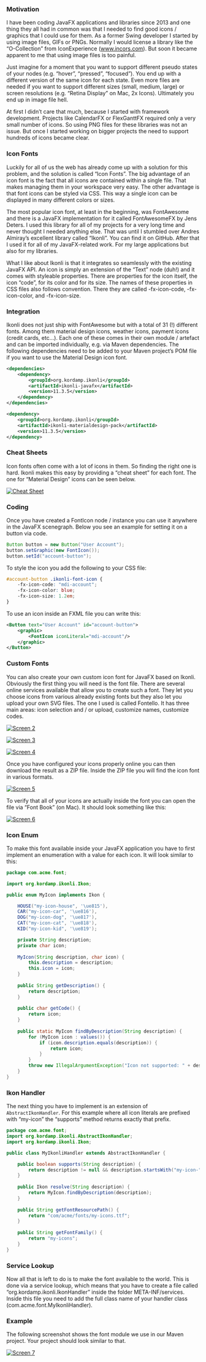 ### Motivation

I have been coding JavaFX applications and libraries since 2013 and one thing they all had in common was 
that I needed to find good icons / graphics that I could use for them. As a former Swing developer I started 
by using image files, GIFs or PNGs. Normally I would license a library like the “O-Collection” from 
IconExperience (www.incors.com). But soon it became apparent to me that using image files is too painful.

Just imagine for a moment that you want to support different pseudo states of your nodes (e.g. “hover”, 
“pressed”, “focused”). You end up with a different version of the same icon for each state. Even more 
files are needed if you want to support different sizes (small, medium, large) or screen resolutions 
(e.g. “Retina Display” on Mac, 2x Icons). Ultimately you end up in image file hell.

At first I didn’t care that much, because I started with framework development. Projects like CalendarFX 
or FlexGanttFX required only a very small number of icons. So using PNG files for these libraries was not 
an issue. But once I started working on bigger projects the need to support hundreds of icons became clear.

### Icon Fonts

Luckily for all of us the web has already come up with a solution for this problem, and the solution is 
called “Icon Fonts”. The big advantage of an icon font is the fact that all icons are contained within a 
single file. That makes managing them in your workspace very easy. The other advantage is that font icons 
can be styled via CSS. This way a single icon can be displayed in many different colors or sizes.

The most popular icon font, at least in the beginning, was FontAwesome and there is a JavaFX implementation 
for it called FontAwesomeFX by Jens Deters. I used this library for all of my projects for a very long time 
and never thought I needed anything else. That was until I stumbled over Andres Almiray’s excellent library 
called “Ikonli”. You can find it on GitHub. After that I used it for all of my JavaFX-related work. For my 
large applications but also for my libraries.

What I like about Ikonli is that it integrates so seamlessly with the existing JavaFX API. An icon is simply
an extension of the “Text” node (duh!) and it comes with styleable properties. There are properties for the 
icon itself, the icon “code”, for its color and for its size. The names of these properties in CSS files also 
follows convention. There they are called -fx-icon-code, -fx-icon-color, and -fx-icon-size.

### Integration

Ikonli does not just ship with FontAwesome but with a total of 31 (!) different fonts. Among them material 
design icons, weather icons, payment icons (credit cards, etc…). Each one of these comes in their own module 
/ artefact and can be imported individually, e.g. via Maven dependencies. The following dependencies need to 
be added to your Maven project’s POM file if you want to use the Material Design icon font.

```xml
<dependencies>
    <dependency>
        <groupId>org.kordamp.ikonli</groupId>
        <artifactId>ikonli-javafx</artifactId>
        <version>11.3.5</version>
    </dependency>
</dependencies>

<dependency>
    <groupId>org.kordamp.ikonli</groupId>
    <artifactId>ikonli-materialdesign-pack</artifactId>
    <version>11.3.5</version>
</dependency>
```

### Cheat Sheets

Icon fonts often come with a lot of icons in them. So finding the right one is hard. Ikonli makes this 
easy by providing a “cheat sheet” for each font. The one for “Material Design” icons can be seen below.

[![Cheat Sheet](screen1.png)]()

### Coding

Once you have created a FontIcon node / instance you can use it anywhere in the JavaFX scenegraph. 
Below you see an example for setting it on a button via code.

```java
Button button = new Button("User Account");
button.setGraphic(new FontIcon());
button.setId("account-button");
```

To style the icon you add the following to your CSS file:

```css
#account-button .ikonli-font-icon {
    -fx-icon-code: "mdi-account";
    -fx-icon-color: blue;
    -fx-icon-size: 1.2em;
}
```

To use an icon inside an FXML file you can write this:

```xml
<Button text="User Account" id="account-button">
    <graphic>
        <FontIcon iconLiteral="mdi-account"/>
    </graphic>
</Button>
```

### Custom Fonts

You can also create your own custom icon font for JavaFX based on Ikonli. Obviously the first thing 
you will need is the font file. There are several online services available that allow you to create 
such a font. They let you choose icons from various already existing fonts but they also let you 
upload your own SVG files. The one I used is called Fontello. It has three main areas: icon selection 
and / or upload, customize names, customize codes.

[![Screen 2](screen2.png)]()

[![Screen 3](screen3.png)]()

[![Screen 4](screen4.png)]()

Once you have configured your icons properly online you can then download the result as a ZIP file. 
Inside the ZIP file you will find the icon font in various formats.

[![Screen 5](screen5.png)]()

To verify that all of your icons are actually inside the font you can open the file via “Font Book” 
(on Mac). It should look something like this:

[![Screen 6](screen6.png)]()

### Icon Enum

To make this font available inside your JavaFX application you have to first implement an enumeration 
with a value for each icon. It will look similar to this:

```java
package com.acme.font;

import org.kordamp.ikonli.Ikon;

public enum MyIcon implements Ikon {

    HOUSE("my-icon-house", '\ue815'),
    CAR("my-icon-car", '\ue816'),
    DOG("my-icon-dog", '\ue817'),
    CAT("my-icon-cat", '\ue818'),
    KID("my-icon-kid", '\ue819');

    private String description;
    private char icon;
 
    MyIcon(String description, char icon) {
        this.description = description;
        this.icon = icon;
    }
 
    public String getDescription() {
        return description;
    }
 
    public char getCode() {
        return icon;
    }
 
    public static MyIcon findByDescription(String description) {
        for (MyIcon icon : values()) {
            if (icon.description.equals(description)) {
                return icon;
            }
        }
        throw new IllegalArgumentException("Icon not supported: " + description);
    }
}
```

### Ikon Handler

The next thing you have to implement is an extension of `AbstractIkonHandler`. For this example where 
all icon literals are prefixed with “my-icon” the “supports” method returns exactly that prefix.

```java
package com.acme.font;
import org.kordamp.ikonli.AbstractIkonHandler;
import org.kordamp.ikonli.Ikon;

public class MyIkonliHandler extends AbstractIkonHandler {

    public boolean supports(String description) {
        return description != null && description.startsWith("my-icon-");
    }
 
    public Ikon resolve(String description) {
        return MyIcon.findByDescription(description);
    }
 
    public String getFontResourcePath() {
        return "com/acme/fonts/my-icons.ttf";
    }
 
    public String getFontFamily() {
        return "my-icons";
    }
}
```

### Service Lookup

Now all that is left to do is to make the font available to the world. This is done via a service lookup, 
which means that you have to create a file called “org.kordamp.ikonli.IkonHandler” inside the folder 
META-INF/services. Inside this file you need to add the full class name of your handler class 
(com.acme.font.MyIkonliHandler).

### Example

The following screenshot shows the font module we use in our Maven project. Your project should look 
similar to that.

[![Screen 7](screen7.png)]()

